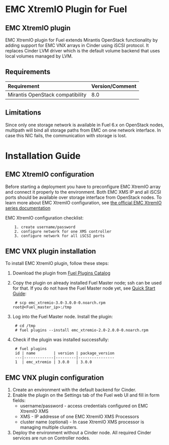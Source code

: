 EMC XtremIO Plugin for Fuel
==========================

EMC XtremIO plugin
------------------

EMC XtremIO plugin for Fuel extends Mirantis OpenStack functionality by adding
support for EMC VNX arrays in Cinder using iSCSI protocol. It replaces Cinder
LVM driver which is the default volume backend that uses local volumes
managed by LVM.

Requirements
------------

| Requirement                      | Version/Comment |
|:---------------------------------|:----------------|
| Mirantis OpenStack compatibility | 8.0             |

Limitations
-----------

Since only one storage network is available in Fuel 6.x on OpenStack nodes,
multipath will bind all storage paths from EMC on one network interface.
In case this NIC fails, the communication with storage is lost.

Installation Guide
==================


EMC XtremIO configuration
-------------------------

Before starting a deployment you have to preconfigure EMC XtremIO array and connect
it properly to the environment. Both EMC XMS IP and all iSCSI ports should be
available over storage interface from OpenStack nodes. To learn more about
EMC XtremIO configuration, see
[the official EMC XtremIO series documentation](https://support.emc.com/docu71055_XtremIO-XIOS-4.0.2,-4.0.4,-and-4.0.10-with-XMS-4.2.0-Storage-Array-User-Guide.pdf?language=en_US)

EMC XtremIO configuration checklist:

		1. create username/password
		2. configure network for one XMS controller
		3. configure network for all iSCSI ports

EMC VNX plugin installation
---------------------------

To install EMC XtremIO plugin, follow these steps:

1. Download the plugin from
    [Fuel Plugins Catalog](https://software.mirantis.com/fuel-plugins)

2. Copy the plugin on already installed Fuel Master node; ssh can be used for
    that. If you do not have the Fuel Master node yet, see
    [Quick Start Guide](https://software.mirantis.com/quick-start/):

        # scp emc_xtremio-3.0-3.0.0-0.noarch.rpm root@<Fuel_master_ip>:/tmp

3. Log into the Fuel Master node. Install the plugin:

        # cd /tmp
        # fuel plugins --install emc_xtremio-2.0-2.0.0-0.noarch.rpm

4. Check if the plugin was installed successfully:

        # fuel plugins
        id | name        | version | package_version
        ---|-------------|---------|----------------
        1  | emc_xtremio | 3.0.0   | 3.0.0

EMC VNX plugin configuration
----------------------------

1. Create an environment with the default backend for Cinder.
2. Enable the plugin on the Settings tab of the Fuel web UI and fill in form
    fields:
   * username/password - access credentials configured on EMC XtremIO XMS
   * XMS - IP addresse of one EMC XtremIO XMS Processors
   * cluster name (optional) - In case XtremIO XMS processor is managing multiple
   clusters.
3. Deploy the environment without a Cinder node. All required Cinder services
    are run on Controller nodes.
